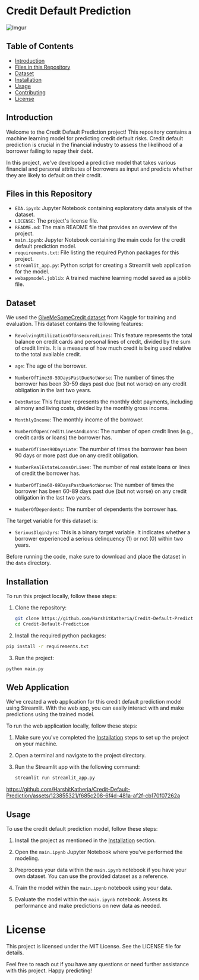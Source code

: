 # Credit Default Prediction

![Imgur](https://i.imgur.com/n5drIMz.png)

## Table of Contents

- [Introduction](#introduction)
- [Files in this Repository](#files-in-this-repository)
- [Dataset](#dataset)
- [Installation](#installation)
- [Usage](#usage)
- [Contributing](#contributing)
- [License](#license)

## Introduction

Welcome to the Credit Default Prediction project! This repository contains a machine learning model for predicting credit default risks. Credit default prediction is crucial in the financial industry to assess the likelihood of a borrower failing to repay their debt.

In this project, we've developed a predictive model that takes various financial and personal attributes of borrowers as input and predicts whether they are likely to default on their credit.

## Files in this Repository

- `EDA.ipynb`: Jupyter Notebook containing exploratory data analysis of the dataset.
- `LICENSE`: The project's license file.
- `README.md`: The main README file that provides an overview of the project.
- `main.ipynb`: Jupyter Notebook containing the main code for the credit default prediction model.
- `requirements.txt`: File listing the required Python packages for this project.
- `streamlit_app.py`: Python script for creating a Streamlit web application for the model.
- `webappmodel.joblib`: A trained machine learning model saved as a joblib file.

## Dataset

We used the [GiveMeSomeCredit dataset](https://www.kaggle.com/c/GiveMeSomeCredit) from Kaggle for training and evaluation. This dataset contains the following features:

- `RevolvingUtilizationOfUnsecuredLines`: This feature represents the total balance on credit cards and personal lines of credit, divided by the sum of credit limits. It is a measure of how much credit is being used relative to the total available credit.

- `age`: The age of the borrower.

- `NumberOfTime30-59DaysPastDueNotWorse`: The number of times the borrower has been 30-59 days past due (but not worse) on any credit obligation in the last two years.

- `DebtRatio`: This feature represents the monthly debt payments, including alimony and living costs, divided by the monthly gross income.

- `MonthlyIncome`: The monthly income of the borrower.

- `NumberOfOpenCreditLinesAndLoans`: The number of open credit lines (e.g., credit cards or loans) the borrower has.

- `NumberOfTimes90DaysLate`: The number of times the borrower has been 90 days or more past due on any credit obligation.

- `NumberRealEstateLoansOrLines`: The number of real estate loans or lines of credit the borrower has.

- `NumberOfTime60-89DaysPastDueNotWorse`: The number of times the borrower has been 60-89 days past due (but not worse) on any credit obligation in the last two years.

- `NumberOfDependents`: The number of dependents the borrower has.

The target variable for this dataset is:

- `SeriousDlqin2yrs`: This is a binary target variable. It indicates whether a borrower experienced a serious delinquency (1) or not (0) within two years.

Before running the code, make sure to download and place the dataset in the `data` directory.


## Installation

To run this project locally, follow these steps:

1. Clone the repository:

   ```bash
   git clone https://github.com/HarshitKatheria/Credit-Default-Prediction.git
   cd Credit-Default-Prediction
   ```

2. Install the required python packages:
```bash
pip install -r requirements.txt
```
3. Run the project:
```bash
python main.py
```
## Web Application

We've created a web application for this credit default prediction model using Streamlit. With the web app, you can easily interact with and make predictions using the trained model.

To run the web application locally, follow these steps:

1. Make sure you've completed the [Installation](#installation) steps to set up the project on your machine.

2. Open a terminal and navigate to the project directory.

3. Run the Streamlit app with the following command:

   ```bash
   streamlit run streamlit_app.py
   ```
   

https://github.com/HarshitKatheria/Credit-Default-Prediction/assets/123855321/f685c208-6f4d-481a-af2f-cb170f07262a



## Usage

To use the credit default prediction model, follow these steps:

1. Install the project as mentioned in the [Installation](#installation) section.

2. Open the `main.ipynb` Jupyter Notebook where you've performed the modeling.

3. Preprocess your data within the `main.ipynb` notebook if you have your own dataset. You can use the provided dataset as a reference.

4. Train the model within the `main.ipynb` notebook using your data.

5. Evaluate the model within the `main.ipynb` notebook. Assess its performance and make predictions on new data as needed.

# License

This project is licensed under the MIT License. See the LICENSE file for details.

Feel free to reach out if you have any questions or need further assistance with this project. Happy predicting!



